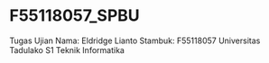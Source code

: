 # F55118057_SPBU
Tugas Ujian
Nama: Eldridge Lianto
Stambuk: F55118057
Universitas Tadulako
S1 Teknik Informatika
